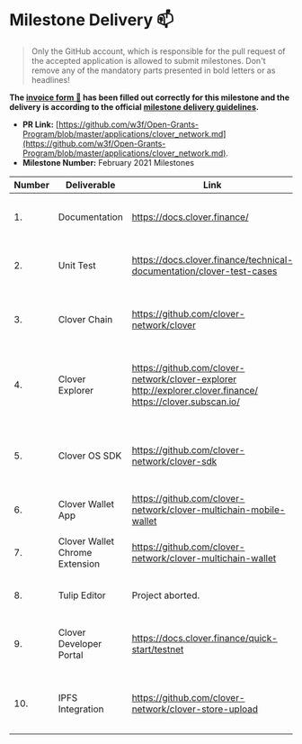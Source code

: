 
# Milestone Delivery :mailbox:

> Only the GitHub account, which is responsible for the pull request of the accepted application is allowed to submit milestones. Don't remove any of the mandatory parts presented in bold letters or as headlines!

**The [invoice form :pencil:](https://forms.gle/8Wx7nxtq8fKrsuEz8) has been filled out correctly for this milestone and the delivery is according to the official [milestone delivery guidelines](https://github.com/w3f/General-Grants-Program/blob/master/grants/milestone-deliverables-guidelines.md).**  

* **PR Link:** [https://github.com/w3f/Open-Grants-Program/blob/master/applications/clover_network.md](https://github.com/w3f/Open-Grants-Program/blob/master/applications/clover_network.md). 
* **Milestone Number:** February 2021 Milestones


| Number | Deliverable | Link | Notes |
| ------------- | ------------- | ------------- | ------------- |
| 1. | Documentation | https://docs.clover.finance/ | Covering 50% of the overall features on Clover Network |
| 2. | Unit Test | https://docs.clover.finance/technical-documentation/clover-test-cases | The chain specific unit tests will cover 90% by the end of Feb. | 
| 3. | Clover Chain | https://github.com/clover-network/clover | Implementing enterprise developers' achitecture with in the low level logic |
| 4. | Clover Explorer | https://github.com/clover-network/clover-explorer http://explorer.clover.finance/ https://clover.subscan.io/ | Delivering the beta build of Clover cross chain explorer with support of BTC/ETH/DOT/CLV |  
| 5. | Clover OS SDK | https://github.com/clover-network/clover-sdk | The first version of Clover OS SDK with Android/iOS version will be released by the end of Feb. |  
| 6. | Clover Wallet App | https://github.com/clover-network/clover-multichain-mobile-wallet | Integrating Clover OS on Clover Wallet App |  
| 7. | Clover Wallet Chrome Extension | https://github.com/clover-network/clover-multichain-wallet | Finalizing Clover chrome extension and distribute it on google store |  
| 8. | Tulip Editor | Project aborted. | Deliverig first POC version of Tulip editor |  
| 9. | Clover Developer Portal | https://docs.clover.finance/quick-start/testnet| Delivering basic functionalities of developer portal and documentation |
| 10. | IPFS Integration | https://github.com/clover-network/clover-store-upload | Integrating IPFS node along with Clover node into single Docker file for distribution |


